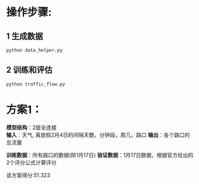 # 操作步骤:
## 1 生成数据
`python data_helper.py`
## 2 训练和评估
`python traffic_flow.py`

# 方案1：
**模型结构**：2层全连接  
**输入**：天气, 离放假2月4日的间隔天数，分钟段，周几，路口
**输出**：各个路口的总流量

**训练数据**：所有路口的数据(除1月17日)
**验证数据**：1月17日数据，根据官方给出的2个评分公式计算评分

该方案得分:51.323